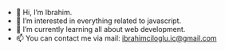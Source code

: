 - 👋 Hi, I’m Ibrahim.
- 👀 I’m interested in everything related to javascript.
- 🌱 I’m currently learning all about web development.
- 📫 You can contact me via mail: ibrahimciloglu.ic@gmail.com

<!---
IbrhmClgl/IbrhmClgl is a ✨ special ✨ repository because its `README.md` (this file) appears on your GitHub profile.
You can click the Preview link to take a look at your changes.
--->
